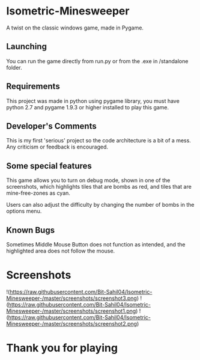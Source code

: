 # Isometric-Minesweeper
A twist on the classic windows game, made in Pygame.

## Launching
You can run the game directly from run.py or from the .exe in /standalone folder.

## Requirements
This project was made in python using pygame library, you must have python 2.7 and pygame 1.9.3 or higher installed to play this game.

## Developer's Comments
This is my first 'serious' project so the code architecture is a bit of a mess. Any criticism or feedback is encouraged.

## Some special features
This game allows you to turn on debug mode, shown in one of the screenshots, which highlights tiles that are bombs as red, and tiles that are mine-free-zones as cyan.

Users can also adjust the difficulty by changing the number of bombs in the options menu.

## Known Bugs
Sometimes Middle Mouse Button does not function as intended, and the highlighted area does not follow the mouse.

# Screenshots
!(https://raw.githubusercontent.com/Bit-Sahil04/Isometric-Minesweeper-/master/screenshots/screenshot3.png)
!(https://raw.githubusercontent.com/Bit-Sahil04/Isometric-Minesweeper-/master/screenshots/screenshot1.png)
!(https://raw.githubusercontent.com/Bit-Sahil04/Isometric-Minesweeper-/master/screenshots/screenshot2.png)


# Thank you for playing
